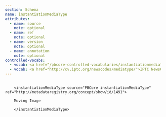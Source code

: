 ```yaml
---
section: Schema
name: instantiationMediaType
attributes:
  - name: source
    note: optional
  - name: ref
    note: optional
  - name: version
    note: optional
  - name: annotation
    note: optional
controlled-vocabs:
  - vocab: <a href="/pbcore-controlled-vocabularies/instantiationmediatype-vocabulary/">PBCore's instantiationMediaType Vocabulary</a> (recommended)
  - vocab: <a href="http://cv.iptc.org/newscodes/mediatype/">IPTC NewsCodes Media Type</a>
---
```

<pre>
  <code>
    &lt;instantiationMediaType source=&quot;PBCore instantiationMediaType&quot; ref=&quot;http://metadataregistry.org/concept/show/id/1491&quot;&gt;<br>
    Moving Image<br>
    &lt;/instantiationMediaType&gt;<br>
  </code>
</pre>
